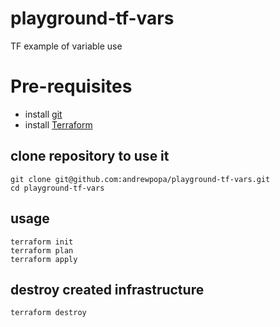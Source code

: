 # playground-tf-vars
TF example of variable use

# Pre-requisites

- install [git](https://git-scm.com/downloads)
- install [Terraform](https://learn.hashicorp.com/terraform/getting-started/install.html)

## clone repository to use it
```
git clone git@github.com:andrewpopa/playground-tf-vars.git
cd playground-tf-vars
```

## usage
```
terraform init
terraform plan
terraform apply
```

## destroy created infrastructure
```
terraform destroy
```